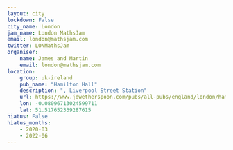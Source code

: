 ```yaml
---
layout: city                                           
lockdown: False
city_name: London                                                               
jam_name: London MathsJam
email: london@mathsjam.com
twitter: LONMathsJam
organiser:
    name: James and Martin
    email: london@mathsjam.com
location:
    group: uk-ireland
    pub_name: "Hamilton Hall"
    description: ", Liverpool Street Station"
    url: https://www.jdwetherspoon.com/pubs/all-pubs/england/london/hamilton-hall-city-of-london
    lon: -0.08096713024599711
    lat: 51.517652339287615
hiatus: False
hiatus_months:
    - 2020-03
    - 2022-06
---
```

